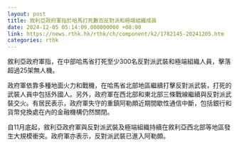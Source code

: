 ```yaml
---
layout: post
title: 敘利亞政府軍指於哈馬打死數百反對派和極端組織成員
date: 2024-12-05 05:14:09.000000000 +08:00
link: https://news.rthk.hk/rthk/ch/component/k2/1782145-20241205.htm
categories: rthk
---
```


敘利亞政府軍指，在中部哈馬省打死至少300名反對派武裝和極端組織人員，擊落超過25架無人機。

政府軍依靠多種地面火力和戰機，在哈馬省北部地區繼續打擊反對派武裝，打死的武裝人員中包括外國人。另外，政府軍在西北部和東北部三條戰線繼續與反對派武裝交火。有居民表示，政府軍失守的重鎮阿勒頗近期間歇性通信中斷，包括銀行和貨幣兌換處在內的金融機構仍然關閉。

自11月底起，敘利亞政府軍與反對派武裝及極端組織持續在敘利亞西北部等地區發生大規模衝突。政府軍亦表示，反對派武裝已進入阿勒頗。
